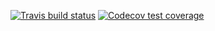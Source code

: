 <!-- badges: start -->
  [![Travis build status](https://travis-ci.com/carldmyers/PROJECT3.svg?branch=master)](https://travis-ci.org/carldmyers/PROJECT3)
  [![Codecov test coverage](https://codecov.io/gh/carldmyers/PROJECT3/branch/master/graph/badge.svg)](https://codecov.io/gh/carldmyers/PROJECT3?branch=master)
  <!-- badges: end -->

